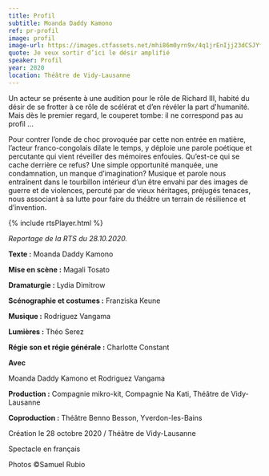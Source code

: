 ```yaml
---
title: Profil
subtitle: Moanda Daddy Kamono
ref: pr-profil
image: profil
image-url: https://images.ctfassets.net/mhi86m0yrn9x/4q1jrEnIjj23dCSJYfKAB6/067db610bf650810301b3960e3141c1d/profil.jpg
quote: Je veux sortir d’ici le désir amplifié
speaker: Profil
year: 2020
location: Théâtre de Vidy-Lausanne
---
```


Un acteur se présente à une audition pour le rôle de Richard III, habité du désir de se frotter à ce rôle de scélérat et d’en révéler la part d'humanité.
Mais dès le premier regard, le couperet tombe: il ne correspond pas au profil …


Pour contrer l’onde de choc provoquée par cette non entrée en matière, l’acteur franco-congolais dilate le temps, y déploie une parole poétique et percutante qui vient réveiller des mémoires enfouies. Qu’est-ce qui se cache derrière ce refus? Une simple opportunité manquée, une condamnation, un manque d’imagination? Musique et parole nous entraînent dans le tourbillon intérieur d’un être envahi par des images de guerre et de violences, percuté par de vieux héritages, préjugés tenaces, nous associant à sa lutte pour faire du théâtre un terrain de résilience et d’invention.

{% include rtsPlayer.html %}

*Reportage de la RTS du 28.10.2020.*


**Texte :** Moanda Daddy Kamono

**Mise en scène :** Magali Tosato

**Dramaturgie :** Lydia Dimitrow

**Scénographie et costumes :** Franziska Keune

**Musique :** Rodriguez Vangama

**Lumières :** Théo Serez

**Régie son et régie générale :** Charlotte Constant



**Avec**

Moanda Daddy Kamono et Rodriguez Vangama

**Production :** Compagnie mikro-kit, Compagnie Na Kati, Théâtre de Vidy-Lausanne

**Coproduction :** Théâtre Benno Besson, Yverdon-les-Bains


Création le 28 octobre 2020 / Théâtre de Vidy-Lausanne

Spectacle en français

Photos ©Samuel Rubio
